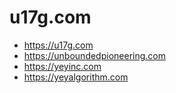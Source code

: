 # u17g.com

- https://u17g.com
- https://unboundedpioneering.com
- https://yeyinc.com
- https://yeyalgorithm.com
